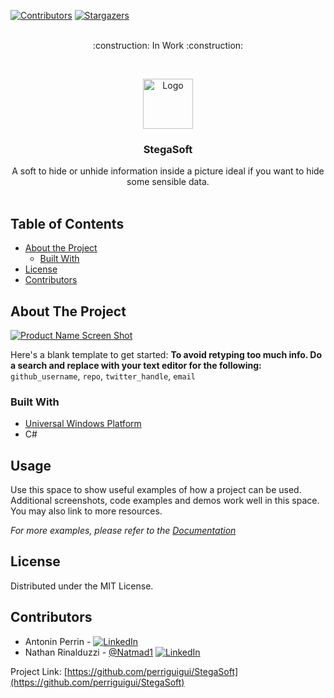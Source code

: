 [![Contributors][contributors-shield]][contributors-url]
[![Stargazers][stars-shield]][stars-url]
<p align="center"></br>:construction: In Work :construction:</p>

<!-- PROJECT LOGO -->
<br />
<p align="center">
  <a href="https://github.com/perriguigui/StegaSoft">
    <img src="https://github.com/perriguigui/StegaSoft/Assets/logo.png " alt="Logo" width="80" height="80">
  </a>

  <h3 align="center">StegaSoft</h3>

  <p align="center">
    A soft to hide or unhide information inside a picture ideal if you want to hide some sensible data.
        <br /><br />
  </p>
</p>



<!-- TABLE OF CONTENTS -->
## Table of Contents

* [About the Project](#about-the-project)
  * [Built With](#built-with)
* [License](#license)
* [Contributors](#contributors)




<!-- ABOUT THE PROJECT -->
## About The Project

[![Product Name Screen Shot][product-screenshot]](https://example.com)

Here's a blank template to get started:
**To avoid retyping too much info. Do a search and replace with your text editor for the following:**
`github_username`, `repo`, `twitter_handle`, `email`


### Built With

* [Universal Windows Platform](https://docs.microsoft.com/fr-fr/windows/uwp/get-started/universal-application-platform-guide)
* C#


<!-- USAGE EXAMPLES -->
## Usage

Use this space to show useful examples of how a project can be used. Additional screenshots, code examples and demos work well in this space. You may also link to more resources.

_For more examples, please refer to the [Documentation](https://example.com)_


<!-- LICENSE -->
## License

Distributed under the MIT License.


<!-- CONTACT -->
## Contributors

  - Antonin Perrin      -     [![LinkedIn][linkedin-shield]](https://www.linkedin.com/in/antonin-perrin-6b9060197/)<br>
  - Nathan Rinalduzzi   -     [@Natmad1](https://twitter.com/Natmad1)  [![LinkedIn][linkedin-shield]](https://www.linkedin.com/in/nathan-rinalduzzi-388b52197/)<br>

Project Link: [https://github.com/perriguigui/StegaSoft](https://github.com/perriguigui/StegaSoft)


<!-- MARKDOWN LINKS & IMAGES -->
<!-- https://www.markdownguide.org/basic-syntax/#reference-style-links -->
[contributors-shield]: https://img.shields.io/github/contributors/perriguigui/StegaSoft.svg?style=flat-square
[contributors-url]: https://github.com/perriguigui/StegaSoft/graphs/contributors

[stars-shield]: https://img.shields.io/github/stars/perriguigui/StegaSoft.svg?style=flat-square
[stars-url]: https://github.com/perriguigui/StegaSoft/stargazers

[linkedin-shield]: https://img.shields.io/badge/-LinkedIn-black.svg?style=flat-square&logo=linkedin&colorB=555
[linkedin-url]: https://linkedin.com/in/
[product-screenshot]: images/screenshot.png
